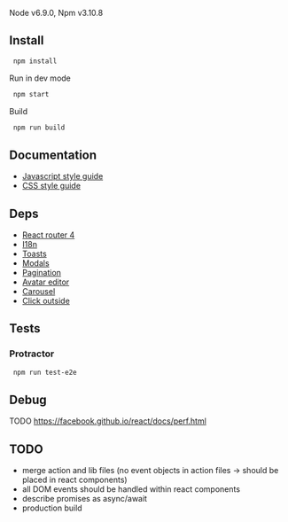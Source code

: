 Node v6.9.0, Npm v3.10.8


## Install
````bash
 npm install
````

Run in dev mode
````bash
 npm start
````

Build
````bash
 npm run build
````
## Documentation
* [Javascript style guide](https://github.com/Cases4Real/C4R-Cases-Frontend/blob/dev/docs/jsGuide.md)
* [CSS style guide](https://github.com/Cases4Real/C4R-Cases-Frontend/blob/dev/docs/cssGuide.md)

## Deps
* [React router 4](https://github.com/ReactTraining/react-router)
* [I18n](https://github.com/i18next/react-i18next)
* [Toasts](https://github.com/diegoddox/react-redux-toastr)
* [Modals](https://github.com/diegoddox/react-redux-modal)
* [Pagination](https://github.com/AdeleD/react-paginate)
* [Avatar editor](https://github.com/mosch/react-avatar-editor)
* [Carousel](https://github.com/akiran/react-slick)
* [Click outside](https://github.com/Pomax/react-onclickoutside)

## Tests

### Protractor
````bash
 npm run test-e2e   
````
## Debug
TODO
https://facebook.github.io/react/docs/perf.html

## TODO
* merge action and lib files (no event objects in action files -> should be placed in react components)
* all DOM events should be handled within react components
* describe promises as async/await
* production build
